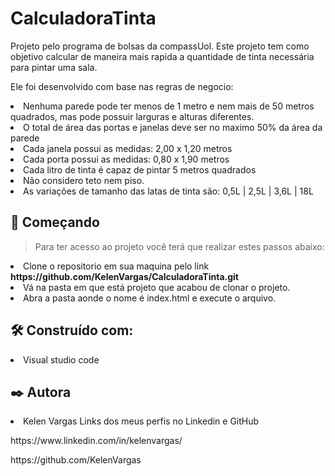 # CalculadoraTinta
Projeto pelo programa de bolsas da compassUol.
Este projeto tem como objetivo calcular de maneira mais rapida a quantidade de tinta necessária para pintar uma sala.

Ele foi desenvolvido com base nas regras de negocio:

<li> Nenhuma parede pode ter menos de 1 metro e nem mais de 50 metros quadrados, mas pode possuir larguras e alturas diferentes.
<li> O total de área das portas e janelas deve ser no maximo 50%  da área da parede
<li> Cada janela possui as medidas: 2,00 x 1,20 metros
<li> Cada porta possui as medidas: 0,80 x 1,90 metros
<li> Cada litro de tinta é capaz de pintar 5 metros quadrados
<li> Não considero teto nem piso.
<li> As variações de tamanho das latas de tinta são: 0,5L | 2,5L | 3,6L | 18L



## 🚀 Começando

> Para ter acesso ao projeto você terá que realizar estes passos abaixo:

<li> Clone o repositorio em sua maquina pelo link <strong> https://github.com/KelenVargas/CalculadoraTinta.git</strong>
<li> Vá na pasta em que está projeto que acabou de clonar o projeto.
<li> Abra a pasta aonde o nome é index.html e execute o arquivo.


## 🛠️ Construído com:

<li> Visual studio code 

## ✒️ Autora
<li> Kelen Vargas 
Links dos meus perfis no Linkedin e GitHub
<p> https://www.linkedin.com/in/kelenvargas/
<p> https://github.com/KelenVargas
